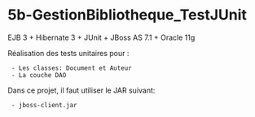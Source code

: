 # 5b-GestionBibliotheque_TestJUnit
EJB 3 + Hibernate 3 + JUnit + JBoss AS 7.1 + Oracle 11g


Réalisation des tests unitaires pour : 
   
     - Les classes: Document et Auteur
     - La couche DAO
     
    
Dans ce projet, il faut utiliser le JAR suivant:
     
     - jboss-client.jar
